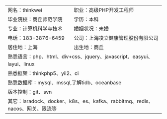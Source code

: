 <table>
<tr>
	<td>网名：thinkwei</td>             
	<td>职业：高级PHP开发工程师</td>
</tr>
<tr>
    <td>毕业院校：商丘师范学院</td>
	<td>学历：本科</td>
</tr>
<tr>
    <td>专业：计算机科学与技术</td>
	<td>婚姻状况：未婚</td>
</tr>
<tr>
	<td>电话：183-3876-6459</td>        
	<td>公司：上海凌立健康管理股份有限公司</td>  
</tr>
<tr>
    <td>居住地：上海</td> 
	<td>出生地：商丘</td>
</tr>
<tr>
	<td colspan="2">熟悉语言：php、html、div+css、jquery、javascript、easyui、layui、linux</td>
</tr>
<tr>
	<td colspan="2">熟悉框架：thinkphp5、yii2、ci</td>
</tr>
<tr>
	<td colspan="2">熟悉数据库：mysql、mssql,了解tidb、oceanbase</td>
</tr>
<tr>
	<td colspan="2">版本控制：git、svn</td>
</tr>
<tr>
	<td colspan="2">其它：laradock、docker、k8s、es、kafka、rabbitmq、redis、nacos、网关、限流等</td>
</tr>
</table>
